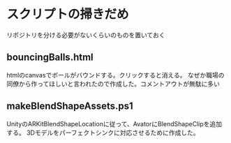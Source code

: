 # スクリプトの掃きだめ
リポジトリを分ける必要がないくらいのものを置いておく

## bouncingBalls.html
htmlのcanvasでボールがバウンドする。クリックすると消える。
なぜか職場の同僚から作ってほしいと言われたので作成した。コメントアウトが無駄に多い

## makeBlendShapeAssets.ps1
UnityのARKitBlendShapeLocationに従って、AvatorにBlendShapeClipを追加する。
3Dモデルをパーフェクトシンクに対応させるために作成した。
